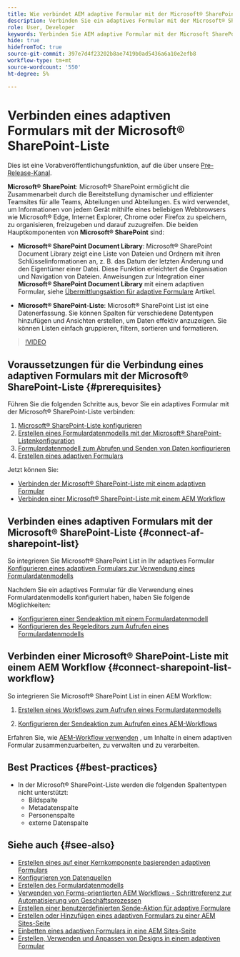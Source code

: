 ```yaml
---
title: Wie verbindet AEM adaptive Formular mit der Microsoft® SharePoint-Liste?
description: Verbinden Sie ein adaptives Formular mit der Microsoft® SharePoint-Liste. Erfahren Sie, wie Sie die Microsoft® SharePoint-Liste konfigurieren und ein Formulardatenmodell mithilfe der Konfiguration erstellen. Außerdem erfahren Sie, wie Sie das FDM in Ihr adaptives Formular integrieren.
role: User, Developer
keywords: Verbinden Sie AEM adaptive Formular mit der Microsoft SharePoint-Liste, verbinden Sie das adaptive Formular mit der Microsoft SharePoint-Liste, integrieren Sie AEM adaptive Formular in die Microsoft SharePoint-Liste, integrieren Sie das adaptive Formular in Microsoft Liste, senden Sie Daten aus einem adaptiven Formular in SharePoint Liste, senden Sie AEM Workflow an SharePoint Liste.
hide: true
hidefromToC: true
source-git-commit: 397e7d4f23202b8ae7419b0ad5436a6a10e2efb8
workflow-type: tm+mt
source-wordcount: '550'
ht-degree: 5%

---
```



# Verbinden eines adaptiven Formulars mit der Microsoft® SharePoint-Liste

<span class="preview"> Dies ist eine Vorabveröffentlichungsfunktion, auf die über unsere [Pre-Release-Kanal](https://experienceleague.adobe.com/docs/experience-manager-cloud-service/content/release-notes/prerelease.html#new-features). </span>

**Microsoft® SharePoint**: Microsoft® SharePoint ermöglicht die Zusammenarbeit durch die Bereitstellung dynamischer und effizienter Teamsites für alle Teams, Abteilungen und Abteilungen. Es wird verwendet, um Informationen von jedem Gerät mithilfe eines beliebigen Webbrowsers wie Microsoft® Edge, Internet Explorer, Chrome oder Firefox zu speichern, zu organisieren, freizugeben und darauf zuzugreifen. Die beiden Hauptkomponenten von **Microsoft® SharePoint** sind:

* **Microsoft® SharePoint Document Library**: Microsoft® SharePoint Document Library zeigt eine Liste von Dateien und Ordnern mit ihren Schlüsselinformationen an, z. B. das Datum der letzten Änderung und den Eigentümer einer Datei. Diese Funktion erleichtert die Organisation und Navigation von Dateien.
Anweisungen zur Integration einer **Microsoft® SharePoint Document Library** mit einem adaptiven Formular, siehe [Übermittlungsaktion für adaptive Formulare](/help/forms/configuring-submit-actions.md#submit-to-sharepoint) Artikel.

* **Microsoft® SharePoint-Liste**: Microsoft® SharePoint List ist eine Datenerfassung. Sie können Spalten für verschiedene Datentypen hinzufügen und Ansichten erstellen, um Daten effektiv anzuzeigen. Sie können Listen einfach gruppieren, filtern, sortieren und formatieren.

>[!VIDEO](https://video.tv.adobe.com/v/3424820/connect-aem-adaptive-form-to-sharepointlist/?quality=12&learn=on)

## Voraussetzungen für die Verbindung eines adaptiven Formulars mit der Microsoft® SharePoint-Liste {#prerequisites}

Führen Sie die folgenden Schritte aus, bevor Sie ein adaptives Formular mit der Microsoft® SharePoint-Liste verbinden:

1. [Microsoft® SharePoint-Liste konfigurieren](/help/forms/configure-data-sources.md#configure-microsoft-sharepoint-list)
1. [Erstellen eines Formulardatenmodells mit der Microsoft® SharePoint-Listenkonfiguration](/help/forms/create-form-data-models.md)
1. [Formulardatenmodell zum Abrufen und Senden von Daten konfigurieren](/help/forms/work-with-form-data-model.md#configure-services)
1. [Erstellen eines adaptiven Formulars](/help/forms/creating-adaptive-form-core-components.md)

Jetzt können Sie:

* [Verbinden der Microsoft® SharePoint-Liste mit einem adaptiven Formular](#connect-an-adaptive-form-to-microsoft-sharepoint-list-connect-af-sharepoint-list)
* [Verbinden einer Microsoft® SharePoint-Liste mit einem AEM Workflow](#connect-sharepoint-list-workflow)

## Verbinden eines adaptiven Formulars mit der Microsoft® SharePoint-Liste {#connect-af-sharepoint-list}

So integrieren Sie Microsoft® SharePoint List in Ihr adaptives Formular [Konfigurieren eines adaptiven Formulars zur Verwendung eines Formulardatenmodells](/help/forms/creating-adaptive-form-core-components.md#configure-a-schema-or-form-data-model-for-an-adaptive-formconfigure-schema-or-data-model-for-form)

Nachdem Sie ein adaptives Formular für die Verwendung eines Formulardatenmodells konfiguriert haben, haben Sie folgende Möglichkeiten:

* [Konfigurieren einer Sendeaktion mit einem Formulardatenmodell](/help/forms/configuring-submit-actions.md#submit-using-form-data-model)
* [Konfigurieren des Regeleditors zum Aufrufen eines Formulardatenmodells](/help/forms/rule-editor.md#invoke-form-data-model-service-invoke)

## Verbinden einer Microsoft® SharePoint-Liste mit einem AEM Workflow {#connect-sharepoint-list-workflow}

So integrieren Sie Microsoft® SharePoint List in einen AEM Workflow:

1. [Erstellen eines Workflows zum Aufrufen eines Formulardatenmodells](https://experienceleague.adobe.com/docs/experience-manager-65/developing/extending-aem/extending-workflows/workflows-models.html?lang=de)

   <!--
    To create a new workflow with the editor, perform the following steps:
    1.  Go to your **AEM Forms Author** instance > **[!UICONTROL Tools]** > **[!UICONTROL Workflow]** > **[!UICONTROL Models]**.
    1.  Click **[!UICONTROL Create]** > **[!UICONTROL Create Model]**. The Add Workflow Model dialog appears. 
    1. Specify **[!UICONTROL Title]** and **[!UICONTROL Name (optional)]**.
    1. Click **[!UICONTROL Done]**. The new model is listed in the Workflow Models console.
    1. Select your new workflow, then use **[!UICONTROL Edit]** to open it for configuration.
    1. Add **[!UICONTROL Invoke Form Data Model Service]** step to your workflow.
    1. Confirm the changes with Sync (editor toolbar) to generate the runtime model.
    -->

1. [Konfigurieren der Sendeaktion zum Aufrufen eines AEM-Workflows](/help/forms/configuring-submit-actions.md#invoke-an-aem-workflow)


Erfahren Sie, wie [AEM-Workflow verwenden](https://experienceleague.adobe.com/docs/experience-manager-learn/foundation/workflow/use-workflow.html) , um Inhalte in einem adaptiven Formular zusammenzuarbeiten, zu verwalten und zu verarbeiten.

## Best Practices {#best-practices}

<!-- * For storing data in a tabular format or implementing data permissions, it is advisable to use Microsoft® SharePoint List rather than Microsoft® SharePoint Document Library. -->
* In der Microsoft® SharePoint-Liste werden die folgenden Spaltentypen nicht unterstützt:
   * Bildspalte
   * Metadatenspalte
   * Personenspalte
   * externe Datenspalte

## Siehe auch {#see-also}

* [Erstellen eines auf einer Kernkomponente basierenden adaptiven Formulars](/help/forms/creating-adaptive-form-core-components.md)
* [Konfigurieren von Datenquellen](/help/forms/configuring-submit-actions.md)
* [Erstellen des Formulardatenmodells](/help/forms/create-form-data-models.md)
* [Verwenden von Forms-orientierten AEM Workflows - Schrittreferenz zur Automatisierung von Geschäftsprozessen](/help/forms/aem-forms-workflow-step-reference.md)
* [Erstellen einer benutzerdefinierten Sende-Aktion für adaptive Formulare](/help/forms/custom-submit-action-form.md)
* [Erstellen oder Hinzufügen eines adaptiven Formulars zu einer AEM Sites-Seite](/help/forms/create-or-add-an-adaptive-form-to-aem-sites-page.md)
* [Einbetten eines adaptiven Formulars in eine AEM Sites-Seite](/help/forms/embed-adaptive-form-aem-sites.md)
* [Erstellen, Verwenden und Anpassen von Designs in einem adaptiven Formular](/help/forms/using-themes-in-core-components.md)







